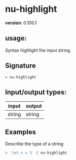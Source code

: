 # nu-highlight

**version**: 0.100.1

## **usage**:

Syntax highlight the input string.

## Signature

`> nu-highlight `

## Input/output types:

| input  | output |
| ------ | ------ |
| string | string |

## Examples

Describe the type of a string

```bash
> 'let x = 3' | nu-highlight
```
